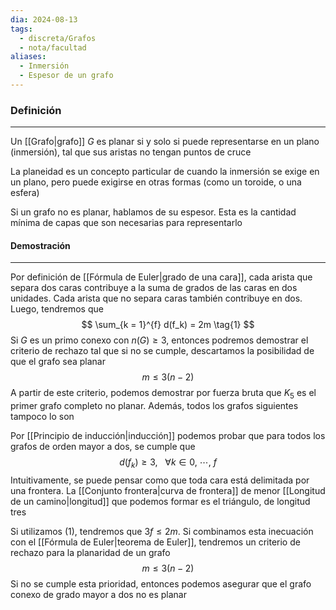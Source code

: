 ```yaml
---
dia: 2024-08-13
tags:
  - discreta/Grafos
  - nota/facultad
aliases:
  - Inmersión
  - Espesor de un grafo
---
```

### Definición
---
Un [[Grafo|grafo]] $G$ es planar si y solo si puede representarse en un plano (inmersión), tal que sus aristas no tengan puntos de cruce

La planeidad es un concepto particular de cuando la inmersión se exige en un plano, pero puede exigirse en otras formas (como un toroide, o una esfera)

Si un grafo no es planar, hablamos de su espesor. Esta es la cantidad mínima de capas que son necesarias para representarlo

#### Demostración
---
Por definición de [[Fórmula de Euler|grado de una cara]], cada arista que separa dos caras contribuye a la suma de grados de las caras en dos unidades. Cada arista que no separa caras también contribuye en dos. Luego, tendremos que $$ \sum_{k = 1}^{f} d(f_k) = 2m \tag{1} $$
Si $G$ es un primo conexo con $n(G) \ge 3$, entonces podremos demostrar el criterio de rechazo tal que si no se cumple, descartamos la posibilidad de que el grafo sea planar $$ m \le 3(n - 2) $$
A partir de este criterio, podemos demostrar por fuerza bruta que $K_5$ es el primer grafo completo no planar. Además, todos los grafos siguientes tampoco lo son

Por [[Principio de inducción|inducción]] podemos probar que para todos los grafos de orden mayor a dos, se cumple que $$ d(f_k) \ge 3, ~~~ \forall k \in 0,~\cdots,~f $$
Intuitivamente, se puede pensar como que toda cara está delimitada por una frontera. La [[Conjunto frontera|curva de frontera]] de menor [[Longitud de un camino|longitud]] que podemos formar es el triángulo, de longitud tres

Si utilizamos $(1)$, tendremos que $3f \le 2m$. Si combinamos esta inecuación con el [[Fórmula de Euler|teorema de Euler]], tendremos un criterio de rechazo para la planaridad de un grafo $$ m \le 3(n - 2) $$
Si no se cumple esta prioridad, entonces podemos asegurar que el grafo conexo de grado mayor a dos no es planar
